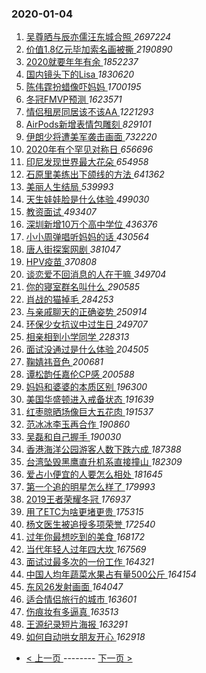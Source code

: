 ### 2020-01-04 
1. [ 吴尊晒与辰亦儒汪东城合照 ](https://s.weibo.com/weibo?q=%23%E5%90%B4%E5%B0%8A%E6%99%92%E4%B8%8E%E8%BE%B0%E4%BA%A6%E5%84%92%E6%B1%AA%E4%B8%9C%E5%9F%8E%E5%90%88%E7%85%A7%23&Refer=top) *2697224*
1. [ 价值1.8亿元毕加索名画被撕 ](https://s.weibo.com/weibo?q=%23%E4%BB%B7%E5%80%BC1.8%E4%BA%BF%E5%85%83%E6%AF%95%E5%8A%A0%E7%B4%A2%E5%90%8D%E7%94%BB%E8%A2%AB%E6%92%95%23&Refer=top) *2190890*
1. [ 2020就要年年有余 ](https://s.weibo.com/weibo?q=%232020%E5%B0%B1%E8%A6%81%E5%B9%B4%E5%B9%B4%E6%9C%89%E4%BD%99%23&topic_ad=1&Refer=top) *1852237*
1. [ 国内镜头下的Lisa ](https://s.weibo.com/weibo?q=%23%E5%9B%BD%E5%86%85%E9%95%9C%E5%A4%B4%E4%B8%8B%E7%9A%84Lisa%23&Refer=top) *1830620*
1. [ 陈伟霆扮蜡像吓妈妈 ](https://s.weibo.com/weibo?q=%23%E9%99%88%E4%BC%9F%E9%9C%86%E6%89%AE%E8%9C%A1%E5%83%8F%E5%90%93%E5%A6%88%E5%A6%88%23&Refer=top) *1700195*
1. [ 冬冠FMVP预测 ](https://s.weibo.com/weibo?q=%23%E5%86%AC%E5%86%A0FMVP%E9%A2%84%E6%B5%8B%23&Refer=top) *1623571*
1. [ 情侣租房同居该不该AA ](https://s.weibo.com/weibo?q=%23%E6%83%85%E4%BE%A3%E7%A7%9F%E6%88%BF%E5%90%8C%E5%B1%85%E8%AF%A5%E4%B8%8D%E8%AF%A5AA%23&Refer=top) *1221293*
1. [ AirPods新增表情包雕刻 ](https://s.weibo.com/weibo?q=%23AirPods%E6%96%B0%E5%A2%9E%E8%A1%A8%E6%83%85%E5%8C%85%E9%9B%95%E5%88%BB%23&Refer=top) *829101*
1. [ 伊朗少将遭美军袭击画面 ](https://s.weibo.com/weibo?q=%23%E4%BC%8A%E6%9C%97%E5%B0%91%E5%B0%86%E9%81%AD%E7%BE%8E%E5%86%9B%E8%A2%AD%E5%87%BB%E7%94%BB%E9%9D%A2%23&Refer=top) *732220*
1. [ 2020年有个罕见对称日 ](https://s.weibo.com/weibo?q=%232020%E5%B9%B4%E6%9C%89%E4%B8%AA%E7%BD%95%E8%A7%81%E5%AF%B9%E7%A7%B0%E6%97%A5%23&Refer=top) *656696*
1. [ 印尼发现世界最大花朵 ](https://s.weibo.com/weibo?q=%23%E5%8D%B0%E5%B0%BC%E5%8F%91%E7%8E%B0%E4%B8%96%E7%95%8C%E6%9C%80%E5%A4%A7%E8%8A%B1%E6%9C%B5%23&Refer=top) *654958*
1. [ 石原里美练出下颌线的方法 ](https://s.weibo.com/weibo?q=%23%E7%9F%B3%E5%8E%9F%E9%87%8C%E7%BE%8E%E7%BB%83%E5%87%BA%E4%B8%8B%E9%A2%8C%E7%BA%BF%E7%9A%84%E6%96%B9%E6%B3%95%23&Refer=top) *641362*
1. [ 美丽人生结局 ](https://s.weibo.com/weibo?q=%23%E7%BE%8E%E4%B8%BD%E4%BA%BA%E7%94%9F%E7%BB%93%E5%B1%80%23&Refer=top) *539993*
1. [ 天生娃娃脸是什么体验 ](https://s.weibo.com/weibo?q=%23%E5%A4%A9%E7%94%9F%E5%A8%83%E5%A8%83%E8%84%B8%E6%98%AF%E4%BB%80%E4%B9%88%E4%BD%93%E9%AA%8C%23&Refer=top) *499030*
1. [ 教资面试 ](https://s.weibo.com/weibo?q=%23%E6%95%99%E8%B5%84%E9%9D%A2%E8%AF%95%23&Refer=top) *493407*
1. [ 深圳新增10万个高中学位 ](https://s.weibo.com/weibo?q=%23%E6%B7%B1%E5%9C%B3%E6%96%B0%E5%A2%9E10%E4%B8%87%E4%B8%AA%E9%AB%98%E4%B8%AD%E5%AD%A6%E4%BD%8D%23&Refer=top) *436376*
1. [ 小小周弹唱听妈妈的话 ](https://s.weibo.com/weibo?q=%23%E5%B0%8F%E5%B0%8F%E5%91%A8%E5%BC%B9%E5%94%B1%E5%90%AC%E5%A6%88%E5%A6%88%E7%9A%84%E8%AF%9D%23&Refer=top) *430564*
1. [ 唐人街探案网剧 ](https://s.weibo.com/weibo?q=%23%E5%94%90%E4%BA%BA%E8%A1%97%E6%8E%A2%E6%A1%88%E7%BD%91%E5%89%A7%23&Refer=top) *381047*
1. [ HPV疫苗 ](https://s.weibo.com/weibo?q=HPV%E7%96%AB%E8%8B%97&Refer=top) *370808*
1. [ 谈恋爱不回消息的人在干嘛 ](https://s.weibo.com/weibo?q=%23%E8%B0%88%E6%81%8B%E7%88%B1%E4%B8%8D%E5%9B%9E%E6%B6%88%E6%81%AF%E7%9A%84%E4%BA%BA%E5%9C%A8%E5%B9%B2%E5%98%9B%23&Refer=top) *349704*
1. [ 你的寝室群名叫什么 ](https://s.weibo.com/weibo?q=%23%E4%BD%A0%E7%9A%84%E5%AF%9D%E5%AE%A4%E7%BE%A4%E5%90%8D%E5%8F%AB%E4%BB%80%E4%B9%88%23&Refer=top) *290585*
1. [ 肖战的猫掉毛 ](https://s.weibo.com/weibo?q=%23%E8%82%96%E6%88%98%E7%9A%84%E7%8C%AB%E6%8E%89%E6%AF%9B%23&Refer=top) *284253*
1. [ 与亲戚聊天的正确姿势 ](https://s.weibo.com/weibo?q=%23%E4%B8%8E%E4%BA%B2%E6%88%9A%E8%81%8A%E5%A4%A9%E7%9A%84%E6%AD%A3%E7%A1%AE%E5%A7%BF%E5%8A%BF%23&Refer=top) *250914*
1. [ 环保少女抗议中过生日 ](https://s.weibo.com/weibo?q=%23%E7%8E%AF%E4%BF%9D%E5%B0%91%E5%A5%B3%E6%8A%97%E8%AE%AE%E4%B8%AD%E8%BF%87%E7%94%9F%E6%97%A5%23&Refer=top) *249707*
1. [ 相亲相到小学同学 ](https://s.weibo.com/weibo?q=%23%E7%9B%B8%E4%BA%B2%E7%9B%B8%E5%88%B0%E5%B0%8F%E5%AD%A6%E5%90%8C%E5%AD%A6%23&Refer=top) *228313*
1. [ 面试没通过是什么体验 ](https://s.weibo.com/weibo?q=%23%E9%9D%A2%E8%AF%95%E6%B2%A1%E9%80%9A%E8%BF%87%E6%98%AF%E4%BB%80%E4%B9%88%E4%BD%93%E9%AA%8C%23&Refer=top) *204505*
1. [ 鞠婧祎音色 ](https://s.weibo.com/weibo?q=%23%E9%9E%A0%E5%A9%A7%E7%A5%8E%E9%9F%B3%E8%89%B2%23&Refer=top) *200681*
1. [ 谭松韵任嘉伦CP感 ](https://s.weibo.com/weibo?q=%E8%B0%AD%E6%9D%BE%E9%9F%B5%E4%BB%BB%E5%98%89%E4%BC%A6CP%E6%84%9F&Refer=top) *200588*
1. [ 妈妈和婆婆的本质区别 ](https://s.weibo.com/weibo?q=%23%E5%A6%88%E5%A6%88%E5%92%8C%E5%A9%86%E5%A9%86%E7%9A%84%E6%9C%AC%E8%B4%A8%E5%8C%BA%E5%88%AB%23&Refer=top) *196300*
1. [ 美国华盛顿进入戒备状态 ](https://s.weibo.com/weibo?q=%23%E7%BE%8E%E5%9B%BD%E5%8D%8E%E7%9B%9B%E9%A1%BF%E8%BF%9B%E5%85%A5%E6%88%92%E5%A4%87%E7%8A%B6%E6%80%81%23&Refer=top) *191639*
1. [ 红枣晾晒场像巨大五花肉 ](https://s.weibo.com/weibo?q=%23%E7%BA%A2%E6%9E%A3%E6%99%BE%E6%99%92%E5%9C%BA%E5%83%8F%E5%B7%A8%E5%A4%A7%E4%BA%94%E8%8A%B1%E8%82%89%23&Refer=top) *191537*
1. [ 范冰冰李玉再合作 ](https://s.weibo.com/weibo?q=%23%E8%8C%83%E5%86%B0%E5%86%B0%E6%9D%8E%E7%8E%89%E5%86%8D%E5%90%88%E4%BD%9C%23&Refer=top) *190860*
1. [ 吴磊和自己握手 ](https://s.weibo.com/weibo?q=%23%E5%90%B4%E7%A3%8A%E5%92%8C%E8%87%AA%E5%B7%B1%E6%8F%A1%E6%89%8B%23&Refer=top) *190030*
1. [ 香港海洋公园游客人数下跌六成 ](https://s.weibo.com/weibo?q=%23%E9%A6%99%E6%B8%AF%E6%B5%B7%E6%B4%8B%E5%85%AC%E5%9B%AD%E6%B8%B8%E5%AE%A2%E4%BA%BA%E6%95%B0%E4%B8%8B%E8%B7%8C%E5%85%AD%E6%88%90%23&Refer=top) *187388*
1. [ 台湾坠毁黑鹰直升机系直接撞山 ](https://s.weibo.com/weibo?q=%23%E5%8F%B0%E6%B9%BE%E5%9D%A0%E6%AF%81%E9%BB%91%E9%B9%B0%E7%9B%B4%E5%8D%87%E6%9C%BA%E7%B3%BB%E7%9B%B4%E6%8E%A5%E6%92%9E%E5%B1%B1%23&Refer=top) *182309*
1. [ 爱占小便宜的人要怎么相处 ](https://s.weibo.com/weibo?q=%23%E7%88%B1%E5%8D%A0%E5%B0%8F%E4%BE%BF%E5%AE%9C%E7%9A%84%E4%BA%BA%E8%A6%81%E6%80%8E%E4%B9%88%E7%9B%B8%E5%A4%84%23&Refer=top) *181645*
1. [ 第一个追的明星怎么样了 ](https://s.weibo.com/weibo?q=%23%E7%AC%AC%E4%B8%80%E4%B8%AA%E8%BF%BD%E7%9A%84%E6%98%8E%E6%98%9F%E6%80%8E%E4%B9%88%E6%A0%B7%E4%BA%86%23&Refer=top) *179993*
1. [ 2019王者荣耀冬冠 ](https://s.weibo.com/weibo?q=%232019%E7%8E%8B%E8%80%85%E8%8D%A3%E8%80%80%E5%86%AC%E5%86%A0%23&Refer=top) *176937*
1. [ 用了ETC为啥更堵更贵 ](https://s.weibo.com/weibo?q=%23%E7%94%A8%E4%BA%86ETC%E4%B8%BA%E5%95%A5%E6%9B%B4%E5%A0%B5%E6%9B%B4%E8%B4%B5%23&Refer=top) *175315*
1. [ 杨文医生被追授多项荣誉 ](https://s.weibo.com/weibo?q=%23%E6%9D%A8%E6%96%87%E5%8C%BB%E7%94%9F%E8%A2%AB%E8%BF%BD%E6%8E%88%E5%A4%9A%E9%A1%B9%E8%8D%A3%E8%AA%89%23&Refer=top) *172540*
1. [ 过年你最想吃到的美食 ](https://s.weibo.com/weibo?q=%23%E8%BF%87%E5%B9%B4%E4%BD%A0%E6%9C%80%E6%83%B3%E5%90%83%E5%88%B0%E7%9A%84%E7%BE%8E%E9%A3%9F%23&Refer=top) *168172*
1. [ 当代年轻人过年四大坎 ](https://s.weibo.com/weibo?q=%23%E5%BD%93%E4%BB%A3%E5%B9%B4%E8%BD%BB%E4%BA%BA%E8%BF%87%E5%B9%B4%E5%9B%9B%E5%A4%A7%E5%9D%8E%23&Refer=top) *167569*
1. [ 面试过最多次的一份工作 ](https://s.weibo.com/weibo?q=%23%E9%9D%A2%E8%AF%95%E8%BF%87%E6%9C%80%E5%A4%9A%E6%AC%A1%E7%9A%84%E4%B8%80%E4%BB%BD%E5%B7%A5%E4%BD%9C%23&Refer=top) *164321*
1. [ 中国人均年蔬菜水果占有量500公斤 ](https://s.weibo.com/weibo?q=%23%E4%B8%AD%E5%9B%BD%E4%BA%BA%E5%9D%87%E5%B9%B4%E8%94%AC%E8%8F%9C%E6%B0%B4%E6%9E%9C%E5%8D%A0%E6%9C%89%E9%87%8F500%E5%85%AC%E6%96%A4%23&Refer=top) *164154*
1. [ 东风26发射画面 ](https://s.weibo.com/weibo?q=%23%E4%B8%9C%E9%A3%8E26%E5%8F%91%E5%B0%84%E7%94%BB%E9%9D%A2%23&Refer=top) *164047*
1. [ 适合情侣旅行的城市 ](https://s.weibo.com/weibo?q=%23%E9%80%82%E5%90%88%E6%83%85%E4%BE%A3%E6%97%85%E8%A1%8C%E7%9A%84%E5%9F%8E%E5%B8%82%23&Refer=top) *163601*
1. [ 伤痕妆有多逼真 ](https://s.weibo.com/weibo?q=%23%E4%BC%A4%E7%97%95%E5%A6%86%E6%9C%89%E5%A4%9A%E9%80%BC%E7%9C%9F%23&Refer=top) *163513*
1. [ 王源纪录短片海报 ](https://s.weibo.com/weibo?q=%23%E7%8E%8B%E6%BA%90%E7%BA%AA%E5%BD%95%E7%9F%AD%E7%89%87%E6%B5%B7%E6%8A%A5%23&Refer=top) *163291*
1. [ 如何自动哄女朋友开心 ](https://s.weibo.com/weibo?q=%23%E5%A6%82%E4%BD%95%E8%87%AA%E5%8A%A8%E5%93%84%E5%A5%B3%E6%9C%8B%E5%8F%8B%E5%BC%80%E5%BF%83%23&Refer=top) *162918* 

- [ < 上一页 ](https://github.com/able8/weibo-hot-record/blob/master/2020-01-03.md) -------- [ 下一页 > ](https://github.com/able8/weibo-hot-record/blob/master/2020-01-05.md)
